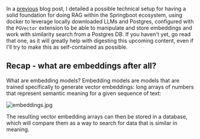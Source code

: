 In a [previous](https://dev.to/brunooliveira/basic-rag-app-with-spring-ai-docker-and-ollama-1i7j) blog post, I detailed a possible technical setup for having a solid foundation for doing RAG within the Springboot ecosystem, using docker to leverage locally downloaded LLMs and Postgres, configured with the `PGVector` extension to be able to manipulate and store embeddings and work with similarity search from a Postgres DB. If you haven't yet, go read that one, as it will greatly help with digesting this upcoming content, even if I'll try to make this as self-contained as possible.

## Recap - what are embeddings after all?

What are embedding models?
Embedding models are models that are trained specifically to generate vector embeddings: long arrays of numbers that represent semantic meaning for a given sequence of text:

![embeddings.jpg]({{site.baseurl}}/images/embeddings.jpg)

The resulting vector embedding arrays can then be stored in a database, which will compare them as a way to search for data that is similar in meaning. 
